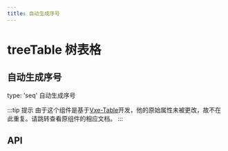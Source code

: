 ```yaml
---
title: 自动生成序号
---
```


# treeTable 树表格

## 自动生成序号

type: 'seq' 自动生成序号

<preview path="./autoGenerateIndex.vue" />

:::tip 提示
由于这个组件是基于[Vxe-Table](https://vxetable.cn/#/table/api)开发，他的原始属性未被更改，故不在此重复。请跳转查看原组件的相应文档。
:::

## API

<API src="../table.json" lang="zh"></API>